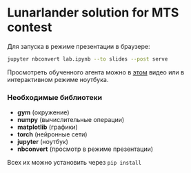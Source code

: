 # Lunarlander solution for MTS contest
Для запуска в режиме презентации в браузере:
```bash
jupyter nbconvert lab.ipynb --to slides --post serve
```
Просмотреть обученного агента можно в [этом](https://youtu.be/b3taFrtsIv4) видео или в интерактивном режиме ноутбука.

### Необходимые библиотеки
* **gym** (окружение)
* **numpy** (вычислительные операции)
* **matplotlib** (графики)
* **torch** (нейронные сети)
* **jupyter** (ноутбук)
* **nbconvert** (просмотр в режиме презентации)

Всех их можно установить через `pip install`
